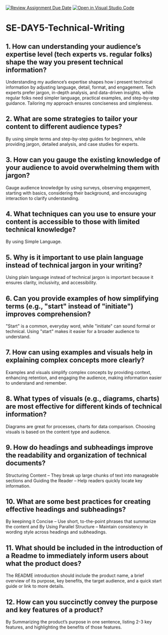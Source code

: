 [![Review Assignment Due Date](https://classroom.github.com/assets/deadline-readme-button-22041afd0340ce965d47ae6ef1cefeee28c7c493a6346c4f15d667ab976d596c.svg)](https://classroom.github.com/a/zsAR-pyY)
[![Open in Visual Studio Code](https://classroom.github.com/assets/open-in-vscode-2e0aaae1b6195c2367325f4f02e2d04e9abb55f0b24a779b69b11b9e10269abc.svg)](https://classroom.github.com/online_ide?assignment_repo_id=18946105&assignment_repo_type=AssignmentRepo)
# SE-DAY5-Technical-Writing
## 1. How can understanding your audience’s expertise level (tech experts vs. regular folks) shape the way you present technical information?
Understanding my audience’s expertise shapes how i present technical information by adjusting language, detail, format, and engagement. Tech experts prefer jargon, in-depth analysis, and data-driven insights, while regular folks need simpler language, practical examples, and step-by-step guidance. Tailoring my approach ensures conciseness and simpleness.
## 2. What are some strategies to tailor your content to different audience types?
By using simple terms and step-by-step guides for beginners, while providing jargon, detailed analysis, and case studies for experts.
## 3. How can you gauge the existing knowledge of your audience to avoid overwhelming them with jargon?
Gauge audience knowledge by using surveys, observing engagement, starting with basics, considering their background, and encouraging interaction to clarify understanding.
## 4. What techniques can you use to ensure your content is accessible to those with limited technical knowledge?
By using Simple Language.
## 5. Why is it important to use plain language instead of technical jargon in your writing?
Using plain language instead of technical jargon is important because it ensures clarity, inclusivity, and accessibility.
## 6. Can you provide examples of how simplifying terms (e.g., "start" instead of "initiate") improves comprehension?
"Start" is a common, everyday word, while "initiate" can sound formal or technical. Using "start" makes it easier for a broader audience to understand.
## 7. How can using examples and visuals help in explaining complex concepts more clearly?
Examples and visuals simplify complex concepts by providing context, enhancing retention, and engaging the audience, making information easier to understand and remember.
## 8. What types of visuals (e.g., diagrams, charts) are most effective for different kinds of technical information?
Diagrams are great for processes, charts for data comparison. Choosing visuals is based on the content type and audience.
## 9. How do headings and subheadings improve the readability and organization of technical documents?
Structuring Content – They break up large chunks of text into manageable sections and Guiding the Reader – Help readers quickly locate key information.
## 10. What are some best practices for creating effective headings and subheadings?
By keepinng it Concise – Use short, to-the-point phrases that summarize the content and By Using Parallel Structure – Maintain consistency in wording style across headings and subheadings.
## 11. What should be included in the introduction of a Readme to immediately inform users about what the product does?
The README introduction should include the product name, a brief overview of its purpose, key benefits, the target audience, and a quick start guide or link to more details.
## 12. How can you succinctly convey the purpose and key features of a product?
By Summarizing the product’s purpose in one sentence, listing 2-3 key features, and highlighting the benefits of those features.
